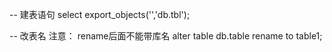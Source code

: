 -- 建表语句
select export_objects('','db.tbl');

-- 改表名  注意： rename后面不能带库名
alter table db.table rename to table1; 